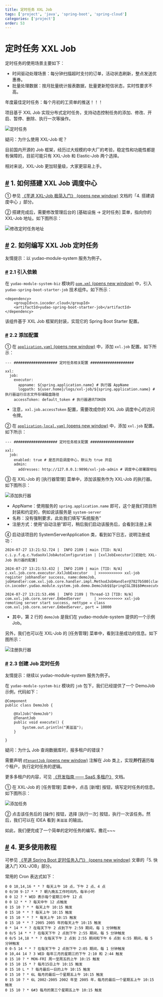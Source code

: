 ```yaml
---
title: 定时任务 XXL Job
tags: ['project', 'java', 'spring-boot', 'spring-cloud']
categories: ['project']
order: 53
---
```

# 定时任务 XXL Job

定时任务的使用场景主要如下：

 * 时间驱动处理场景：每分钟扫描超时支付的订单，活动状态刷新，整点发送优惠券。
* 批量处理数据：按月批量统计报表数据，批量更新短信状态，实时性要求不高。

 年度最佳定时任务：每个月初的工资单的推送！！！

 项目基于 XXL Job 实现分布式定时任务，支持动态控制任务的添加、修改、开启、暂停、删除、执行一次等操作。

 ![定时任务](https://cloud.iocoder.cn/img/%E5%AE%9A%E6%97%B6%E4%BB%BB%E5%8A%A1/xxl-job.png)

 疑问：为什么使用 XXL-Job 呢？

 目前国内开源的 Job 框架，经历过大规模的中大厂的考验，稳定性和功能性都是有保障的，目前可能只有 XXL-Job 和 Elastic-Job 两个选择。

 相对来说，XXL-Job 更加轻量级，大家更容易上手。

 ## [#](#_1-如何搭建-xxl-job-调度中心) 1. 如何搭建 XXL Job 调度中心

 ① 参见 [《芋道 XXL-Job 极简入门》  (opens new window)](https://www.iocoder.cn/XXL-JOB/install/?qun) 文档的「4. 搭建调度中心 」部分。

 ② 搭建完成后，需要修改管理后台的 [基础设施 -> 定时任务] 菜单，指向你的 XXL-Job 地址。如下图所示：

 ![修改定时任务地址](https://cloud.iocoder.cn/img/%E5%AE%9A%E6%97%B6%E4%BB%BB%E5%8A%A1/xxl-job-menu.png)

 ## [#](#_2-如何编写-xxl-job-定时任务) 2. 如何编写 XXL Job 定时任务

 友情提示：以 yudao-module-system 服务为例子。

 ### [#](#_2-1-引入依赖) 2.1 引入依赖

 在 `yudao-module-system-biz` 模块的 [`pom.xml`  (opens new window)](https://github.com/YunaiV/yudao-cloud/blob/master/yudao-module-system/yudao-module-system-biz/pom.xml) 中，引入 `yudao-spring-boot-starter-job` 技术组件。如下所示：

 
```
<dependency>
    <groupId>cn.iocoder.cloud</groupId>
    <artifactId>yudao-spring-boot-starter-job</artifactId>
</dependency>

```
该组件基于 XXL Job 框架的封装，实现它的 Spring Boot Starter 配置。

 ### [#](#_2-2-添加配置) 2.2 添加配置

 ① 在 [`application.yaml`  (opens new window)](https://github.com/YunaiV/yudao-cloud/blob/master/yudao-module-system/yudao-module-system-biz/src/main/resources/application.yaml#L86-L93) 中，添加 `xxl.job` 配置。如下所示：

 
```
--- #################### 定时任务相关配置 ####################

xxl:
  job:
    executor:
      appname: ${spring.application.name} # 执行器 AppName
      logpath: ${user.home}/logs/xxl-job/${spring.application.name} # 执行器运行日志文件存储磁盘路径
    accessToken: default_token # 执行器通讯TOKEN

```
* 注意，`xxl.job.accessToken` 配置，需要改成你的 XXL Job 调度中心的访问令牌。

 ② 在 [`application-local.yaml`  (opens new window)](https://github.com/YunaiV/yudao-cloud/blob/master/yudao-module-system/yudao-module-system-biz/src/main/resources/application-local.yaml#L80-L85) 中，添加 `xxl.job` 配置。如下所示：

 
```
--- #################### 定时任务相关配置 ####################

xxl:
  job:
    enabled: true # 是否开启调度中心，默认为 true 开启
    admin:
      addresses: http://127.0.0.1:9090/xxl-job-admin # 调度中心部署跟地址

```
③ 在 XXL-Job 的 [执行器管理] 菜单中，添加该服务作为 XXL-Job 的执行器。如下图所示：

 ![添加执行器](https://cloud.iocoder.cn/img/%E5%AE%9A%E6%97%B6%E4%BB%BB%E5%8A%A1/%E6%B7%BB%E5%8A%A0%E6%89%A7%E8%A1%8C%E5%99%A8.png)

 * AppName：使用服务的 `spring.application.name` 即可，这个是我们项目所封装和约定的，例如说该服务是 `system-server`
* 名称：没有强制要求，此处我们填写“系统服务”
* 注册方式：使用“自动注册”即可，稍后我们启动该服务后，会看到注册上来

 ④ 启动该项目的 SystemServerApplication 类，看到如下日志，说明注册成功：

 
```
2024-07-27 13:21:52.724 |  INFO 2109 | main [TID: N/A] c.i.y.f.q.c.YudaoXxlJobAutoConfiguration | [xxlJobExecutor][初始化 XXL-Job 执行器的配置]

2024-07-27 13:21:53.432 |  INFO 2109 | main [TID: N/A] c.xxl.job.core.executor.XxlJobExecutor   | >>>>>>>>>>> xxl-job register jobhandler success, name:demoJob, jobHandler:com.xxl.job.core.handler.impl.MethodJobHandler@7827b580[class cn.iocoder.yudao.module.system.job.demo.DemoJob$$SpringCGLIB$$0#execute]

2024-07-27 13:21:53.496 |  INFO 2109 | Thread-13 [TID: N/A] com.xxl.job.core.server.EmbedServer      | >>>>>>>>>>> xxl-job remoting server start success, nettype = class com.xxl.job.core.server.EmbedServer, port = 10000

```
* 其中，第 2 行的 `demoJob` 是我们在 yudao-module-system 提供的一个示例 Job。

 另外，我们也可以在 XXL-Job 的 [任务管理] 菜单中，看到注册成功的信息。如下图所示：

 ![注册执行器](https://cloud.iocoder.cn/img/%E5%AE%9A%E6%97%B6%E4%BB%BB%E5%8A%A1/%E6%B3%A8%E5%86%8C%E6%89%A7%E8%A1%8C%E5%99%A8.png)

 ### [#](#_2-3-创建-job-定时任务) 2.3 创建 Job 定时任务

 友情提示：继续以 yudao-module-system 服务为例子。

 在 `yudao-module-system-biz` 模块的 `job` 包下，我们已经提供了一个 DemoJob 示例，代码如下：

 
```
@Component
public class DemoJob {

    @XxlJob("demoJob")
    @TenantJob
    public void execute() {
        System.out.println("美滋滋");
    }

}

```
疑问：为什么 Job 查询数据库时，报多租户的错误？

 需要声明 [`@TenantJob`  (opens new window)](https://github.com/YunaiV/yudao-cloud/blob/master/yudao-framework/yudao-spring-boot-starter-biz-tenant/src/main/java/cn/iocoder/yudao/framework/tenant/core/job/TenantJob.java) 注解在 Job 类上，实现**并行**遍历每个租户，执行定时任务的逻辑。

 更多多租户的内容，可见 [《开发指南 —— SaaS 多租户》](/saas-tenant/) 文档。

 ① 在 XXL-Job 的 [任务管理] 菜单中，点击 [新增] 按钮，填写定时任务的信息。如下图所示：

 ![添加任务](https://cloud.iocoder.cn/img/%E5%AE%9A%E6%97%B6%E4%BB%BB%E5%8A%A1/%E6%B7%BB%E5%8A%A0%E4%BB%BB%E5%8A%A1.png)

 ② 点击该任务后的 [操作] 按钮，选择 [执行一次] 按钮，执行一次该任务。然后，我们可以在 IDEA 看到 `美滋滋` 的输出。

 如此，我们便完成了一个简单的定时任务的编写。撒花~~~

 ## [#](#_4-更多使用教程) 4. 更多使用教程

 可参见 [《芋道 Spring Boot 定时任务入门》  (opens new window)](http://www.iocoder.cn/Spring-Boot/Job/?yudao) 文章的「5. 快速入门 XXL-JOB」部分。

 常用的 Cron 表达式如下：

 
```
0 0 10,14,16 * * ? 每天上午 10 点，下午 2 点、4 点 
0 0/30 9-17 * * ? 朝九晚五工作时间内，每半小时 
0 0 12 ? * WED 表示每个星期三中午 12 点 
0 0 12 * * ? 每天中午 12 点触发 
0 15 10 ? * * 每天上午 10:15 触发 
0 15 10 * * ? 每天上午 10:15 触发 
0 15 10 * * ? * 每天上午 10:15 触发 
0 15 10 * * ? 2005 2005 年的每天上午 10:15 触发 
0 * 14 * * ? 在每天下午 2 点到下午 2:59 期间，每 1 分钟触发 
0 0/5 14 * * ? 在每天下午 2 点到下午 2:55 期间，每 5 分钟触发 
0 0/5 14,18 * * ? 在每天下午 2 点到 2:55 期间和下午 6 点到 6:55 期间，每 5 分钟触发 
0 0-5 14 * * ? 在每天下午 2 点到下午 2:05 期间，每 1 分钟触发 
0 10,44 14 ? 3 WED 每年三月的星期三的下午 2:10 和 2:44 触发 
0 15 10 ? * MON-FRI 周一至周五的上午 10:15 触发 
0 15 10 15 * ? 每月15日上午 10:15 触发 
0 15 10 L * ? 每月最后一日的上午 10:15 触发 
0 15 10 ? * 6L 每月的最后一个星期五上午 10:15 触发 
0 15 10 ? * 6L 2002-2005 2002 年至 2005 年，每月的最后一个星期五上午 10:15 触发 
0 15 10 ? * 6#3 每月的第三个星期五上午 10:15 触发

```
